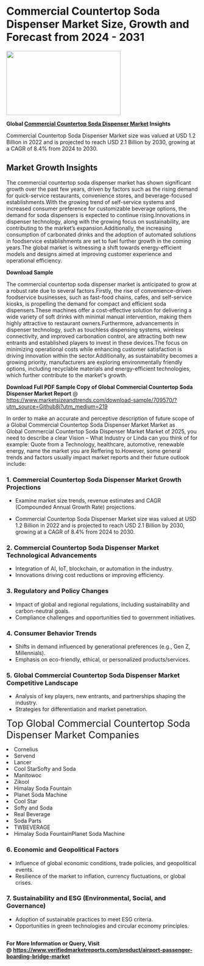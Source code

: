 <H1>Commercial Countertop Soda Dispenser Market Size, Growth and Forecast from 2024 - 2031</H1><img class="aligncenter size-medium wp-image-584254" src="https://thirdeyenews.in/wp-content/uploads/2024/09/Global-Market-Research-300x168.jpeg" alt="" width="300" height="168" /><p><strong>Global&nbsp;<a href="https://www.marketsizeandtrends.com/download-sample/709570/?utm_source=Github8j?utm_medium=219">Commercial Countertop Soda Dispenser Market</a> Insights</strong></p><p>Commercial Countertop Soda Dispenser Market size was valued at USD 1.2 Billion in 2022 and is projected to reach USD 2.1 Billion by 2030, growing at a CAGR of 8.4% from 2024 to 2030.</p><p><h2>Market Growth Insights</h2> <p>The commercial countertop soda dispenser market has shown significant growth over the past few years, driven by factors such as the rising demand for quick-service restaurants, convenience stores, and beverage-focused establishments.With the growing trend of self-service systems and increased consumer preference for customizable beverage options, the demand for soda dispensers is expected to continue rising.Innovations in dispenser technology, along with the growing focus on sustainability, are contributing to the market’s expansion.Additionally, the increasing consumption of carbonated drinks and the adoption of automated solutions in foodservice establishments are set to fuel further growth in the coming years.The global market is witnessing a shift towards energy-efficient models and designs aimed at improving customer experience and operational efficiency.</p> <p><strong>Download Sample</strong></p> <p>The commercial countertop soda dispenser market is anticipated to grow at a robust rate due to several factors.Firstly, the rise of convenience-driven foodservice businesses, such as fast-food chains, cafes, and self-service kiosks, is propelling the demand for compact and efficient soda dispensers.These machines offer a cost-effective solution for delivering a wide variety of soft drinks with minimal manual intervention, making them highly attractive to restaurant owners.Furthermore, advancements in dispenser technology, such as touchless dispensing systems, wireless connectivity, and improved carbonation control, are attracting both new entrants and established players to invest in these devices.The focus on minimizing operational costs while enhancing customer satisfaction is driving innovation within the sector.Additionally, as sustainability becomes a growing priority, manufacturers are exploring environmentally friendly options, including recyclable materials and energy-efficient technologies, which further contribute to the market's growth.<p><span class=""><strong>Download Full PDF Sample Copy of Global Commercial Countertop Soda Dispenser Market Report</strong> @ <a href="https://www.marketsizeandtrends.com/download-sample/709570/?utm_source=Github8j?utm_medium=219" target="_blank">https://www.marketsizeandtrends.com/download-sample/709570/?utm_source=Github8j?utm_medium=219</a></span></p><p>In order to make an accurate and perceptive description of future scope of a Global&nbsp;Commercial Countertop Soda Dispenser Market Market as Global&nbsp;Commercial Countertop Soda Dispenser Market Market of 2025, you need to describe a clear Vision &ndash; What Industry or Linda can you think of for example: Quote from a Technology, healthcare, automotive, renewable energy, name the market you are Reffering to.However, some general trends and factors usually impact market reports and their future outlook include:</p><h3>1.&nbsp;<strong>Commercial Countertop Soda Dispenser Market Growth Projections</strong></h3><ul><li>Examine market size trends, revenue estimates and CAGR (Compounded Annual Growth Rate) projections.</li><li><p>Commercial Countertop Soda Dispenser Market size was valued at USD 1.2 Billion in 2022 and is projected to reach USD 2.1 Billion by 2030, growing at a CAGR of 8.4% from 2024 to 2030.</p></li></ul><h3>2.&nbsp;<strong>Commercial Countertop Soda Dispenser Market Technological Advancements</strong></h3><ul><li>Integration of AI, IoT, blockchain, or automation in the industry.</li><li>Innovations driving cost reductions or improving efficiency.</li></ul><h3>3.&nbsp;<strong>Regulatory and Policy Changes</strong></h3><ul><li>Impact of global and regional regulations, including sustainability and carbon-neutral goals.</li><li>Compliance challenges and opportunities tied to government initiatives.</li></ul><h3>4.&nbsp;<strong>Consumer Behavior Trends</strong></h3><ul><li>Shifts in demand influenced by generational preferences (e.g., Gen Z, Millennials).</li><li>Emphasis on eco-friendly, ethical, or personalized products/services.</li></ul><h3>5.&nbsp;<strong>Global Commercial Countertop Soda Dispenser Market Competitive Landscape</strong></h3><ul><li>Analysis of key players, new entrants, and partnerships shaping the industry.</li><li>Strategies for differentiation and market penetration.</li></ul><p data-pm-slice="1 1 []"><span style="color: inherit; font-family: inherit; font-size: 25px;">Top Global Commercial Countertop Soda Dispenser Market Companies</span></p><div class="" data-test-id=""><p><li>Cornelius</li><li> Servend</li><li> Lancer</li><li> Cool StarSofty and Soda</li><li> Manitowoc</li><li> Zikool</li><li> Himalay Soda Fountain</li><li> Planet Soda Machine</li><li> Cool Star</li><li> Softy and Soda</li><li> Real Beverage</li><li> Soda Parts</li><li> TWBEVERAGE</li><li> Himalay Soda FountainPlanet Soda Machine</li></p></div><h3>6.&nbsp;<strong>Economic and Geopolitical Factors</strong></h3><ul><li>Influence of global economic conditions, trade policies, and geopolitical events.</li><li>Resilience of the market to inflation, currency fluctuations, or global crises.</li></ul><h3>7.&nbsp;<strong>Sustainability and ESG (Environmental, Social, and Governance)</strong></h3><ul><li>Adoption of sustainable practices to meet ESG criteria.</li><li>Opportunities in green technologies and circular economy principles.</li></ul><h2><strong style="font-size: 14px;">For More Information or Query, Visit @&nbsp;</strong><a style="background-color: #ffffff; font-size: 14px;" href="https://www.marketsizeandtrends.com/report/commercial-countertop-soda-dispenser-market/" target="_blank">https://www.verifiedmarketreports.com/product/airport-passenger-boarding-bridge-market</a></h2>